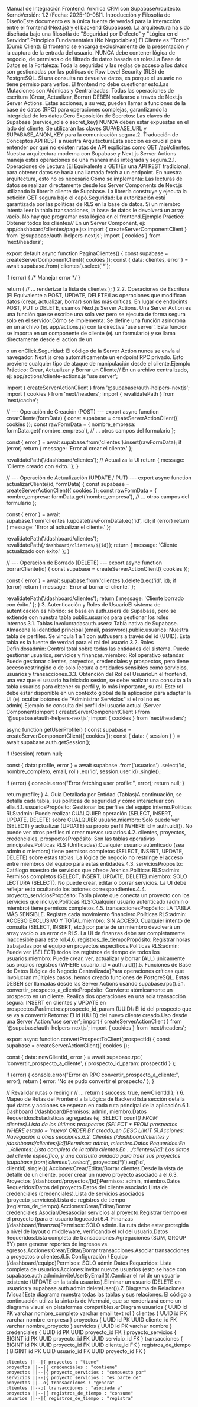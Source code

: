 Manual de Integración Frontend: Arknica CRM con SupabaseArquitecto: KernoVersión: 1.2 (Fecha: 2025-10-08)1. Introducción y Filosofía de DiseñoEste documento es la única fuente de verdad para la interacción entre el frontend (Next.js) y el backend (Supabase). La arquitectura ha sido diseñada bajo una filosofía de "Seguridad por Defecto" y "Lógica en el Servidor".Principios Fundamentales (No Negociables):El Cliente es "Tonto" (Dumb Client): El frontend se encarga exclusivamente de la presentación y la captura de la entrada del usuario. NUNCA debe contener lógica de negocio, de permisos o de filtrado de datos basada en roles.La Base de Datos es la Fortaleza: Toda la seguridad y las reglas de acceso a los datos son gestionadas por las políticas de Row Level Security (RLS) de PostgreSQL. Si una consulta no devuelve datos, es porque el usuario no tiene permiso para verlos. El frontend no debe cuestionar esto.Las Mutaciones son Atómicas y Centralizadas: Todas las operaciones de escritura (Crear, Actualizar, Borrar) DEBEN realizarse a través de Next.js Server Actions. Estas acciones, a su vez, pueden llamar a funciones de la base de datos (RPC) para operaciones complejas, garantizando la integridad de los datos.Cero Exposición de Secretos: Las claves de Supabase (service_role o secret_key) NUNCA deben estar expuestas en el lado del cliente. Se utilizarán las claves SUPABASE_URL y SUPABASE_ANON_KEY para la comunicación segura.2. Traducción de Conceptos API REST a nuestra ArquitecturaEsta sección es crucial para entender por qué no existen rutas de API explícitas como GET /api/clientes. Nuestra arquitectura moderna con Supabase y Next.js Server Actions maneja estas operaciones de una manera más integrada y segura.2.1. Operaciones de Lectura (El Equivalente a GET)En una API REST tradicional, para obtener datos se haría una llamada fetch a un endpoint. En nuestra arquitectura, esto no es necesario.Cómo se implementa: Las lecturas de datos se realizan directamente desde los Server Components de Next.js utilizando la librería cliente de Supabase. La librería construye y ejecuta la petición GET segura bajo el capó.Seguridad: La autorización está garantizada por las políticas de RLS en la base de datos. Si un miembro intenta leer la tabla transacciones, la base de datos le devolverá un array vacío. No hay que programar esta lógica en el frontend.Ejemplo Práctico: Obtener todos los clientes// En un Server Component, ej: app/dashboard/clientes/page.jsx
import { createServerComponentClient } from '@supabase/auth-helpers-nextjs';
import { cookies } from 'next/headers';

export default async function PaginaClientes() {
  const supabase = createServerComponentClient({ cookies });
  const { data: clientes, error } = await supabase.from('clientes').select('*');

  if (error) { /* Manejar error */ }

  return (
    // ... renderizar la lista de clientes
  );
}
2.2. Operaciones de Escritura (El Equivalente a POST, UPDATE, DELETE)Las operaciones que modifican datos (crear, actualizar, borrar) son las más críticas. En lugar de endpoints POST, PUT o DELETE, usamos Next.js Server Actions. Una Server Action es una función que se escribe una sola vez pero se ejecuta de forma segura solo en el servidor.Cómo se implementa: Se define una función asíncrona en un archivo (ej. app/actions.js) con la directiva 'use server'. Esta función se importa en un componente de cliente (ej. un formulario) y se llama directamente desde el action de un <form> o un onClick.Seguridad: El código de la Server Action nunca se envía al navegador. Next.js crea automáticamente un endpoint RPC privado. Esto previene cualquier tipo de ataque de manipulación desde el cliente.Ejemplo Práctico: Crear, Actualizar y Borrar un Cliente// En un archivo centralizado, ej: app/actions/cliente-actions.js
'use server';

import { createServerActionClient } from '@supabase/auth-helpers-nextjs';
import { cookies } from 'next/headers';
import { revalidatePath } from 'next/cache';

// --- Operación de Creación (POST) ---
export async function crearCliente(formData) {
  const supabase = createServerActionClient({ cookies });
  const rawFormData = {
    nombre_empresa: formData.get('nombre_empresa'),
    // ... otros campos del formulario
  };

  const { error } = await supabase.from('clientes').insert(rawFormData);
  if (error) return { message: 'Error al crear el cliente.' };

  revalidatePath('/dashboard/clientes'); // Actualiza la UI
  return { message: 'Cliente creado con éxito.' };
}

// --- Operación de Actualización (UPDATE / PUT) ---
export async function actualizarCliente(id, formData) {
  const supabase = createServerActionClient({ cookies });
  const rawFormData = {
    nombre_empresa: formData.get('nombre_empresa'),
    // ... otros campos del formulario
  };

  const { error } = await supabase.from('clientes').update(rawFormData).eq('id', id);
  if (error) return { message: 'Error al actualizar el cliente.' };

  revalidatePath('/dashboard/clientes');
  revalidatePath(`/dashboard/clientes/${id}`);
  return { message: 'Cliente actualizado con éxito.' };
}

// --- Operación de Borrado (DELETE) ---
export async function borrarCliente(id) {
  const supabase = createServerActionClient({ cookies });

  const { error } = await supabase.from('clientes').delete().eq('id', id);
  if (error) return { message: 'Error al borrar el cliente.' };

  revalidatePath('/dashboard/clientes');
  return { message: 'Cliente borrado con éxito.' };
}
3. Autenticación y Roles de UsuarioEl sistema de autenticación es híbrido: se basa en auth.users de Supabase, pero se extiende con nuestra tabla public.usuarios para gestionar los roles internos.3.1. Tablas Involucradasauth.users: Tabla nativa de Supabase. Almacena la identidad principal (email, password).public.usuarios: Nuestra tabla de perfiles. Se vincula 1 a 1 con auth.users a través del id (UUID). Esta tabla es la fuente de verdad para el rol del usuario.3.2. Roles Definidosadmin: Control total sobre todas las entidades del sistema. Puede gestionar usuarios, servicios y finanzas.miembro: Rol operativo estándar. Puede gestionar clientes, proyectos, credenciales y prospectos, pero tiene acceso restringido o de solo lectura a entidades sensibles como servicios, usuarios y transacciones.3.3. Obtención del Rol del UsuarioEn el frontend, una vez que el usuario ha iniciado sesión, se debe realizar una consulta a la tabla usuarios para obtener su perfil y, lo más importante, su rol. Este rol debe estar disponible en un contexto global de la aplicación para adaptar la UI (ej. ocultar botones de "Administrar Servicios" si el rol no es admin).Ejemplo de consulta del perfil del usuario actual (Server Component):import { createServerComponentClient } from '@supabase/auth-helpers-nextjs';
import { cookies } from 'next/headers';

async function getUserProfile() {
  const supabase = createServerComponentClient({ cookies });
  const { data: { session } } = await supabase.auth.getSession();

  if (!session) return null;

  const { data: profile, error } = await supabase
    .from('usuarios')
    .select('id, nombre_completo, email, rol')
    .eq('id', session.user.id)
    .single();

  if (error) {
    console.error("Error fetching user profile:", error);
    return null;
  }

  return profile;
}
4. Guía Detallada por Entidad (Tablas)A continuación, se detalla cada tabla, sus políticas de seguridad y cómo interactuar con ella.4.1. usuariosPropósito: Gestionar los perfiles del equipo interno.Políticas RLS:admin: Puede realizar CUALQUIER operación (SELECT, INSERT, UPDATE, DELETE) sobre CUALQUIER usuario.miembro: Solo puede ver (SELECT) y actualizar (UPDATE) su propio perfil (WHERE id = auth.uid()). No puede ver otros perfiles ni crear nuevos usuarios.4.2. clientes, proyectos, credenciales, prospectosPropósito: Son las tablas operativas principales.Políticas RLS (Unificadas):Cualquier usuario autenticado (sea admin o miembro) tiene permisos completos (SELECT, INSERT, UPDATE, DELETE) sobre estas tablas. La lógica de negocio no restringe el acceso entre miembros del equipo para estas entidades.4.3. serviciosPropósito: Catálogo maestro de servicios que ofrece Arknica.Políticas RLS:admin: Permisos completos (SELECT, INSERT, UPDATE, DELETE).miembro: SOLO LECTURA (SELECT). No puede crear, editar o borrar servicios. La UI debe reflejar esto ocultando los botones correspondientes.4.4. proyecto_serviciosPropósito: Tabla pivote que conecta un proyecto con los servicios que incluye.Políticas RLS:Cualquier usuario autenticado (admin o miembro) tiene permisos completos.4.5. transaccionesPropósito: LA TABLA MÁS SENSIBLE. Registra cada movimiento financiero.Políticas RLS:admin: ACCESO EXCLUSIVO Y TOTAL.miembro: SIN ACCESO. Cualquier intento de consulta (SELECT, INSERT, etc.) por parte de un miembro devolverá un array vacío o un error de RLS. La UI de finanzas debe ser completamente inaccesible para este rol.4.6. registros_de_tiempoPropósito: Registrar horas trabajadas por el equipo en proyectos específicos.Políticas RLS:admin: Puede ver (SELECT) todos los registros de tiempo de todos los usuarios.miembro: Puede crear, ver, actualizar y borrar (ALL) únicamente sus propios registros (WHERE usuario_id = auth.uid()).5. Funciones de Base de Datos (Lógica de Negocio Centralizada)Para operaciones críticas que involucran múltiples pasos, hemos creado funciones de PostgreSQL. Estas DEBEN ser llamadas desde las Server Actions usando supabase.rpc().5.1. convertir_prospecto_a_clientePropósito: Convierte atómicamente un prospecto en un cliente. Realiza dos operaciones en una sola transacción segura: INSERT en clientes y UPDATE en prospectos.Parámetros:prospecto_id_param (UUID): El id del prospecto que se va a convertir.Retorna: El id (UUID) del nuevo cliente creado.Uso desde una Server Action:'use server';
import { createServerActionClient } from '@supabase/auth-helpers-nextjs';
import { cookies } from 'next/headers';

export async function convertProspectToClient(prospectId) {
  const supabase = createServerActionClient({ cookies });

  const { data: newClientId, error } = await supabase.rpc(
    'convertir_prospecto_a_cliente',
    { prospecto_id_param: prospectId }
  );

  if (error) {
    console.error("Error en RPC convertir_prospecto_a_cliente:", error);
    return { error: 'No se pudo convertir el prospecto.' };
  }

  // Revalidar rutas o redirigir
  // ...
  return { success: true, newClientId };
}
6. Mapeo de Rutas del Frontend a la Lógica de BackendEsta sección detalla qué datos y acciones se esperan en cada ruta principal de la aplicación.6.1. Dashboard (/dashboard)Permisos: admin, miembro.Datos Requeridos:Estadísticas agregadas (ej. SELECT count(*) FROM clientes).Lista de los últimos prospectos (SELECT * FROM prospectos WHERE estado = 'nuevo' ORDER BY creado_en DESC LIMIT 5).Acciones: Navegación a otras secciones.6.2. Clientes (/dashboard/clientes y /dashboard/clientes/[id])Permisos: admin, miembro.Datos Requeridos:En .../clientes: Lista completa de la tabla clientes.En .../clientes/[id]: Los datos del cliente específico, y una consulta anidada para traer sus proyectos (supabase.from('clientes').select('*, proyectos(*)').eq('id', clientId).single()).Acciones:Crear/Editar/Borrar clientes.Desde la vista de detalle de un cliente, poder crear un nuevo proyecto asociado a él.6.3. Proyectos (/dashboard/proyectos/[id])Permisos: admin, miembro.Datos Requeridos:Datos del proyecto.Datos del cliente asociado.Lista de credenciales (credenciales).Lista de servicios asociados (proyecto_servicios).Lista de registros de tiempo (registros_de_tiempo).Acciones:Crear/Editar/Borrar credenciales.Asociar/Desasociar servicios al proyecto.Registrar tiempo en el proyecto (para el usuario logueado).6.4. Finanzas (/dashboard/finanzas)Permisos: SOLO admin. La ruta debe estar protegida a nivel de layout o middleware, verificando el rol del usuario.Datos Requeridos:Lista completa de transacciones.Agregaciones (SUM, GROUP BY) para generar reportes de ingresos vs. egresos.Acciones:Crear/Editar/Borrar transacciones.Asociar transacciones a proyectos o clientes.6.5. Configuración / Equipo (/dashboard/equipo)Permisos: SOLO admin.Datos Requeridos: Lista completa de usuarios.Acciones:Invitar nuevos usuarios (esto se hace con supabase.auth.admin.inviteUserByEmail()).Cambiar el rol de un usuario existente (UPDATE en la tabla usuarios).Eliminar un usuario (DELETE en usuarios y supabase.auth.admin.deleteUser()).7. Diagrama de Relaciones (Visual)Este diagrama muestra todas las tablas y sus relaciones. El código a continuación utiliza la sintaxis de Mermaid, que se renderizará como un diagrama visual en plataformas compatibles.erDiagram
    usuarios {
        UUID id PK
        varchar nombre_completo
        varchar email
        text rol
    }
    clientes {
        UUID id PK
        varchar nombre_empresa
    }
    proyectos {
        UUID id PK
        UUID cliente_id FK
        varchar nombre_proyecto
    }
    servicios {
        UUID id PK
        varchar nombre
    }
    credenciales {
        UUID id PK
        UUID proyecto_id FK
    }
    proyecto_servicios {
        BIGINT id PK
        UUID proyecto_id FK
        UUID servicio_id FK
    }
    transacciones {
        BIGINT id PK
        UUID proyecto_id FK
        UUID cliente_id FK
    }
    registros_de_tiempo {
        BIGINT id PK
        UUID usuario_id FK
        UUID proyecto_id FK
    }

    clientes ||--|{ proyectos : "tiene"
    proyectos ||--|{ credenciales : "contiene"
    proyectos ||--|{ proyecto_servicios : "compuesto por"
    servicios ||--|{ proyecto_servicios : "es parte de"
    proyectos ||--o{ transacciones : "genera"
    clientes ||--o{ transacciones : "asociada a"
    proyectos ||--|{ registros_de_tiempo : "consume"
    usuarios ||--|{ registros_de_tiempo : "registra"

